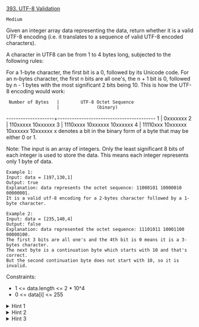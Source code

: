 [393. UTF-8 Validation](https://leetcode.com/problems/utf-8-validation/submissions/874727213/)

`Medium`

Given an integer array data representing the data, return whether it is a valid UTF-8 encoding (i.e. it translates to a sequence of valid UTF-8 encoded characters).

A character in UTF8 can be from 1 to 4 bytes long, subjected to the following rules:

For a 1-byte character, the first bit is a 0, followed by its Unicode code.
For an n-bytes character, the first n bits are all one's, the n + 1 bit is 0, followed by n - 1 bytes with the most significant 2 bits being 10.
This is how the UTF-8 encoding would work:

     Number of Bytes   |        UTF-8 Octet Sequence
                       |              (binary)
   --------------------+-----------------------------------------
            1          |   0xxxxxxx
            2          |   110xxxxx 10xxxxxx
            3          |   1110xxxx 10xxxxxx 10xxxxxx
            4          |   11110xxx 10xxxxxx 10xxxxxx 10xxxxxx
x denotes a bit in the binary form of a byte that may be either 0 or 1.

Note: The input is an array of integers. Only the least significant 8 bits of each integer is used to store the data. This means each integer represents only 1 byte of data.

```
Example 1:
Input: data = [197,130,1]
Output: true
Explanation: data represents the octet sequence: 11000101 10000010 00000001.
It is a valid utf-8 encoding for a 2-bytes character followed by a 1-byte character.

Example 2:
Input: data = [235,140,4]
Output: false
Explanation: data represented the octet sequence: 11101011 10001100 00000100.
The first 3 bits are all one's and the 4th bit is 0 means it is a 3-bytes character.
The next byte is a continuation byte which starts with 10 and that's correct.
But the second continuation byte does not start with 10, so it is invalid.
```

Constraints:

- 1 <= data.length <= 2 * 10^4
- 0 <= data[i] <= 255

<details>
<summary>Hint 1</summary>

Read the data integer by integer. When you read it, process the least significant 8 bits of it.

</details>

<details>
<summary>Hint 2</summary>

Assume the next encoding is 1-byte data. If it is not 1-byte data, read the next integer and assume it is 2-bytes data.

</details>

<details>
<summary>Hint 3</summary>

Similarly, if it is not 2-bytes data, try 3-bytes then 4-bytes. If you read four integers and it still does not match any pattern, return false.

</details>